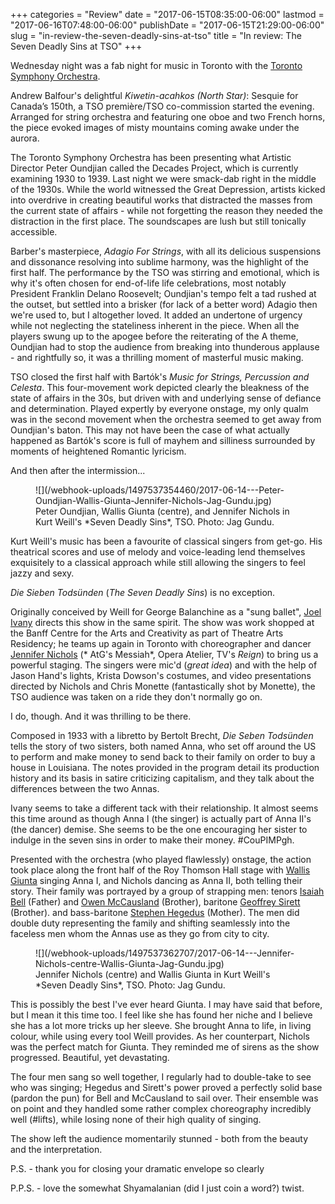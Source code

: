 +++
categories = "Review"
date = "2017-06-15T08:35:00-06:00"
lastmod = "2017-06-16T07:48:00-06:00"
publishDate = "2017-06-15T21:29:00-06:00"
slug = "in-review-the-seven-deadly-sins-at-tso"
title = "In review: The Seven Deadly Sins at TSO"
+++

Wednesday night was a fab night for music in Toronto with the [Toronto Symphony Orchestra](/scene/companies/toronto-symphony-orchestra/).

Andrew Balfour's delightful *Kiwetin-acahkos (North Star)*: Sesquie for Canada’s 150th, a TSO première/TSO co-commission started the evening. Arranged for string orchestra and featuring one oboe and two French horns, the piece evoked images of misty mountains coming awake under the aurora.

The Toronto Symphony Orchestra has been presenting what Artistic Director Peter Oundjian called the Decades Project, which is currently examining 1930 to 1939. Last night we were smack-dab right in the middle of the 1930s. While the world witnessed the Great Depression, artists kicked into overdrive in creating beautiful works that distracted the masses from the current state of affairs - while not forgetting the reason they needed the distraction in the first place. The soundscapes are lush but still tonically accessible.

Barber's masterpiece, *Adagio For Strings*, with all its delicious suspensions and dissonance resolving into sublime harmony, was the highlight of the first half. The performance by the TSO was stirring and emotional, which is why it's often chosen for end-of-life life celebrations, most notably President Franklin Delano Roosevelt; Oundjian's tempo felt a tad rushed at the outset, but settled into a brisker (for lack of a better word) Adagio then we're used to, but I altogether loved. It added an undertone of urgency while not neglecting the stateliness inherent in the piece. When all the players swung up to the apogee before the reiterating of the A theme, Oundjian had to stop the audience from breaking into thunderous applause - and rightfully so, it was a thrilling moment of masterful music making.

TSO closed the first half with Bartók's *Music for Strings, Percussion and Celesta*. This four-movement work depicted clearly the bleakness of the state of affairs in the 30s, but driven with and underlying sense of defiance and determination. Played expertly by everyone onstage, my only qualm was in the second movement when the orchestra seemed to get away from Oundjian's baton. This may not have been the case of what actually happened as Bartók's score is full of mayhem and silliness surrounded by moments of heightened Romantic lyricism.

And then after the intermission...

<figure data-type="image">
![](/webhook-uploads/1497537354460/2017-06-14---Peter-Oundjian-Wallis-Giunta-Jennifer-Nichols-Jag-Gundu.jpg)
<figcaption>Peter Oundjian, Wallis Giunta (centre), and Jennifer Nichols in Kurt Weill's *Seven Deadly Sins*, TSO. Photo: Jag Gundu.</figcaption>
</figure>

Kurt Weill's music has been a favourite of classical singers from get-go. His theatrical scores and use of melody and voice-leading lend themselves exquisitely to a classical approach while still allowing the singers to feel jazzy and sexy.

*Die Sieben Todsünden* (*The Seven Deadly Sins*) is no exception.

Originally conceived by Weill for George Balanchine as a "sung ballet", [Joel Ivany](/scene/people/joel-ivany/) directs this show in the same spirit. The show was work shopped at the Banff Centre for the Arts and Creativity as part of Theatre Arts Residency; he teams up again in Toronto with choreographer and dancer [Jennifer Nichols](/scene/people/jennifer-nichols/) (* AtG's Messiah*, Opera Atelier, TV's *Reign*) to bring us a powerful staging. The singers were mic'd (*great idea*) and with the help of Jason Hand's lights, Krista Dowson's costumes, and video presentations directed by Nichols and Chris Monette (fantastically shot by Monette), the TSO audience was taken on a ride they don't normally go on.

I do, though. And it was thrilling to be there.

Composed in 1933 with a libretto by Bertolt Brecht, *Die Seben Todsünden* tells the story of two sisters, both named Anna, who set off around the US to perform and make money to send back to their family on order to buy a house in Louisiana. The notes provided in the program detail its production history and its basis in satire criticizing capitalism, and they talk about the differences between the two Annas.

Ivany seems to take a different tack with their relationship. It almost seems this time around as though Anna I (the singer) is actually part of Anna II's (the dancer) demise. She seems to be the one encouraging her sister to indulge in the seven sins in order to make their money. #CouPIMPgh.

Presented with the orchestra (who played flawlessly) onstage, the action took place along the front half of the Roy Thomson Hall stage with [Wallis Giunta](/scene/people/wallis-giunta/) singing Anna I, and Nichols dancing as Anna II, both telling their story. Their family was portrayed by a group of strapping men: tenors [Isaiah Bell](/scene/people/isaiah-bell/) (Father) and [Owen McCausland](/scene/people/owen-mccausland/) (Brother), baritone [Geoffrey Sirett](/scene/people/geoffrey-sirett/) (Brother). and bass-baritone [Stephen Hegedus](/scene/people/stephen-hegedus/) (Mother). The  men did double duty representing the family and shifting seamlessly into the faceless men whom the Annas use as they go from city to city.

<figure data-type="image">![](/webhook-uploads/1497537362707/2017-06-14---Jennifer-Nichols-centre-Wallis-Giunta-Jag-Gundu.jpg)
<figcaption>Jennifer Nichols (centre) and Wallis Giunta in Kurt Weill's *Seven Deadly Sins*, TSO. Photo: Jag Gundu.</figcaption>
</figure>

This is possibly the best I've ever heard Giunta. I may have said that before, but I mean it this time too. I feel like she has found her niche and I believe she has a lot more tricks up her sleeve. She brought Anna to life, in living colour, while using every tool Weill provides. As her counterpart, Nichols was the perfect match for Giunta. They reminded me of sirens as the show progressed. Beautiful, yet devastating.

The four men sang so well together, I regularly had to double-take to see who was singing; Hegedus and Sirett's power proved a perfectly solid base (pardon the pun) for Bell and McCausland to sail over. Their ensemble was on point and they handled some rather complex choreography incredibly well (#lifts), while losing none of their high quality of singing.

The show left the audience momentarily stunned - both from the beauty and the interpretation.

P.S. - thank you for closing your dramatic envelope so clearly

P.P.S. - love the somewhat Shyamalanian  (did I just coin a word?) twist.
